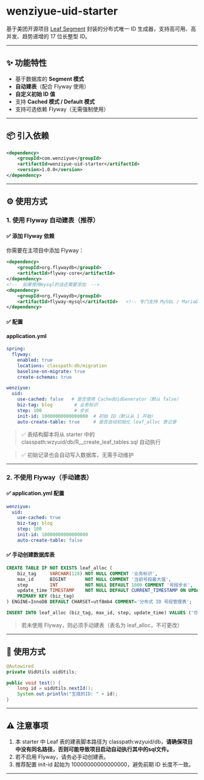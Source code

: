 # **wenziyue-uid-starter**





基于美团开源项目 [Leaf Segment](https://github.com/Meituan-Dianping/Leaf) 封装的分布式唯一 ID 生成器，支持高可用、高并发、趋势递增的 17 位长整型 ID。



------



## **✨ 功能特性**

- 基于数据库的 **Segment 模式**
- **自动建表**（配合 Flyway 使用）
- **自定义初始 ID 值**
- 支持 **Cached 模式 / Default 模式**
- 支持可选依赖 Flyway（无需强制使用）



------



## **📦 引入依赖**

```xml
<dependency>
    <groupId>com.wenziyue</groupId>
    <artifactId>wenziyue-uid-starter</artifactId>
    <version>1.0.0</version>
</dependency>
```



------



## **⚙️ 使用方式**

### **1. 使用 Flyway 自动建表（推荐）**

#### **✅ 添加 Flyway 依赖**

你需要在主项目中添加 Flyway：

```xml
<dependency>
    <groupId>org.flywaydb</groupId>
    <artifactId>flyway-core</artifactId>
</dependency>
<!--  如果使用mysql的话还需要添加  -->
<dependency>
    <groupId>org.flywaydb</groupId>
    <artifactId>flyway-mysql</artifactId>   <!-- 专门支持 MySQL / MariaDB -->
</dependency>
```



#### **✅ 配置** 

#### **application.yml**



```yaml
spring:
  flyway:
    enabled: true
    locations: classpath:db/migration
    baseline-on-migrate: true
    create-schemas: true

wenziyue:
  uid:
    use-cached: false   # 是否使用 CachedUidGenerator（默认 false）
    biz-tag: blog        # 业务标识
    step: 100            # 步长
    init-id: 10000000000000000  # 初始 ID（默认从 1 开始）
    auto-create-table: true     # 是否自动初始化 leaf_alloc 表记录
```

> ✅ 表结构脚本将从 starter 中的 classpath:wzyuid/db/R__create_leaf_tables.sql 自动执行

> ✅ 初始记录也会自动写入数据库，无需手动维护



------



### **2. 不使用 Flyway（手动建表）**

#### **✅ application.yml 配置**

```yaml
wenziyue:
  uid:
    use-cached: true
    biz-tag: blog
    step: 100
    init-id: 10000000000000000
    auto-create-table: false
```



#### **✅ 手动创建数据库表**

```sql
CREATE TABLE IF NOT EXISTS leaf_alloc (
    biz_tag     VARCHAR(128) NOT NULL COMMENT '业务标识',
    max_id      BIGINT       NOT NULL COMMENT '当前号段最大值',
    step        INT          NOT NULL DEFAULT 1000 COMMENT '号段步长',
    update_time TIMESTAMP    NOT NULL DEFAULT CURRENT_TIMESTAMP ON UPDATE CURRENT_TIMESTAMP,
    PRIMARY KEY (biz_tag)
) ENGINE=InnoDB DEFAULT CHARSET=utf8mb4 COMMENT='分布式 ID 号段管理表';

INSERT INTO leaf_alloc (biz_tag, max_id, step, update_time) VALUES ('你的业务名', '起始id，建议10000000000000000', '每次获取id数量，建议1000', NOW());
```

> 若未使用 Flyway，则必须手动建表（表名为 leaf_alloc，不可更改）



------



## **🚀 使用方式**

```java
@Autowired
private UidUtils uidUtils;

public void test() {
    long id = uidUtils.nextId();
    System.out.println("生成的ID: " + id);
}
```



------



## **⚠️ 注意事项**

1. 本 starter 中 Leaf 表的建表脚本路径为 classpath:wzyuid/db，**请确保项目中没有同名路径，否则可能导致项目启动自动执行其中的sql文件。**
2. 若不启用 Flyway，请务必手动创建表。
3. 推荐配置 init-id 起始为 10000000000000000，避免前期 ID 长度不一致。



------

